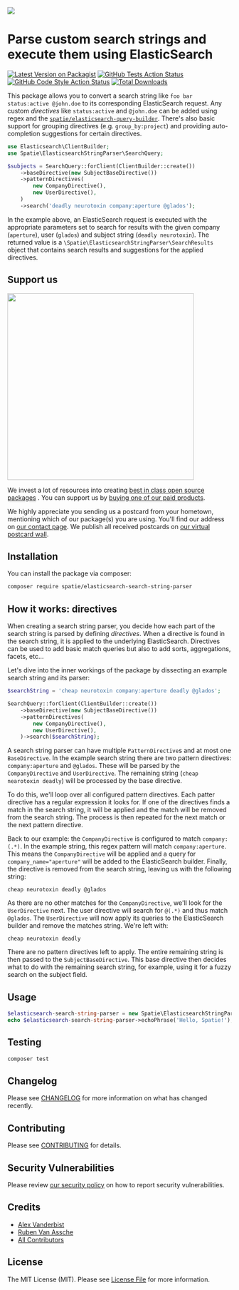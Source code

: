 
[<img src="https://github-ads.s3.eu-central-1.amazonaws.com/support-ukraine.svg?t=1" />](https://supportukrainenow.org)

# Parse custom search strings and execute them using ElasticSearch

[![Latest Version on Packagist](https://img.shields.io/packagist/v/spatie/elasticsearch-search-string-parser.svg?style=flat-square)](https://packagist.org/packages/spatie/elasticsearch-search-string-parser)
[![GitHub Tests Action Status](https://img.shields.io/github/workflow/status/spatie/elasticsearch-search-string-parser/run-tests?label=tests)](https://github.com/spatie/elasticsearch-search-string-parser/actions?query=workflow%3Arun-tests+branch%3Amaster)
[![GitHub Code Style Action Status](https://img.shields.io/github/workflow/status/spatie/elasticsearch-search-string-parser/Check%20&%20fix%20styling?label=code%20style)](https://github.com/spatie/elasticsearch-search-string-parser/actions?query=workflow%3A"Check+%26+fix+styling"+branch%3Amaster)
[![Total Downloads](https://img.shields.io/packagist/dt/spatie/elasticsearch-search-string-parser.svg?style=flat-square)](https://packagist.org/packages/spatie/elasticsearch-search-string-parser)

This package allows you to convert a search string like `foo bar status:active @john.doe` to its corresponding ElasticSearch request. Any custom _directives_ like `status:active` and `@john.doe` can be added using regex and the [`spatie/elasticsearch-query-builder`](https://github.com/spatie/elasticsearch-query-builder). There's also basic support for grouping directives (e.g. `group_by:project`) and providing auto-completion suggestions for certain directives.

```php
use Elasticsearch\ClientBuilder;
use Spatie\ElasticsearchStringParser\SearchQuery;

$subjects = SearchQuery::forClient(ClientBuilder::create())
    ->baseDirective(new SubjectBaseDirective())
    ->patternDirectives(
        new CompanyDirective(),
        new UserDirective(),
    )  
    ->search('deadly neurotoxin company:aperture @glados');
```

In the example above, an ElasticSearch request is executed with the appropriate parameters set to search for results with the given company (`aperture`), user (`glados`) and subject string (`deadly neurotoxin`). The returned value is a `\Spatie\ElasticsearchStringParser\SearchResults` object that contains search results and suggestions for the applied directives.

## Support us

[<img src="https://github-ads.s3.eu-central-1.amazonaws.com/elasticsearch-search-string-parser.jpg?t=1" width="419px" />](https://spatie.be/github-ad-click/elasticsearch-search-string-parser)

We invest a lot of resources into creating [best in class open source packages](https://spatie.be/open-source)
. You can support us by [buying one of our paid products](https://spatie.be/open-source/support-us).

We highly appreciate you sending us a postcard from your hometown, mentioning which of our package(s) you are
using. You'll find our address on [our contact page](https://spatie.be/about-us). We publish all received
postcards on [our virtual postcard wall](https://spatie.be/open-source/postcards).

## Installation

You can install the package via composer:

```bash
composer require spatie/elasticsearch-search-string-parser
```

## How it works: directives

When creating a search string parser, you decide how each part of the search string is parsed by defining _directives_. When a directive is found in the search string, it is applied to the underlying ElasticSearch. Directives can be used to add basic match queries but also to add sorts, aggregations, facets, etc...

Let's dive into the inner workings of the package by dissecting an example search string and its parser:

```php
$searchString = 'cheap neurotoxin company:aperture deadly @glados';

SearchQuery::forClient(ClientBuilder::create())
    ->baseDirective(new SubjectBaseDirective())
    ->patternDirectives(
        new CompanyDirective(),
        new UserDirective(),
    )->search($searchString);
```

 A search string parser can have multiple `PatternDirective`s and at most one `BaseDirective`. In the example search string there are two pattern directives: `company:aperture` and `@glados`. These will be parsed by the `CompanyDirective` and `UserDirective`. The remaining string (`cheap nearotoxin deadly`) will be processed by the base directive.

To do this, we'll loop over all configured pattern directives. Each patter directive has a regular expression it looks for. If one of the directives finds a match in the search string, it will be applied and the match will be removed from the search string. The process is then repeated for the next match or the next pattern directive.

Back to our example: the `CompanyDirective` is configured to match `company:(.*)`. In the example string, this regex pattern will match `company:aperture`. This means the `CompanyDirective` will be applied and a query for `company_name="aperture"` will be added to the ElasticSearch builder. Finally, the directive is removed from the search string, leaving us with the following string:

```
cheap neurotoxin deadly @glados
```

As there are no other matches for the `CompanyDirective`, we'll look for the `UserDirective` next. The user directive will search for `@(.*)` and thus match `@glados`. The `UserDirective` will now apply its queries to the ElasticSearch builder and remove the matches string. We're left with:

```
cheap neurotoxin deadly
```

There are no pattern directives left to apply. The entire remaining string is then passed to the `SubjectBaseDirective`. This base directive then decides what to do with the remaining search string, for example, using it for a fuzzy search on the subject field.

## Usage

```php
$elasticsearch-search-string-parser = new Spatie\ElasticsearchStringParser();
echo $elasticsearch-search-string-parser->echoPhrase('Hello, Spatie!');
```

## Testing

```bash
composer test
```

## Changelog

Please see [CHANGELOG](CHANGELOG.md) for more information on what has changed recently.

## Contributing

Please see [CONTRIBUTING](https://github.com/spatie/.github/blob/main/CONTRIBUTING.md) for details.

## Security Vulnerabilities

Please review [our security policy](../../security/policy) on how to report security vulnerabilities.

## Credits

- [Alex Vanderbist](https://github.com/AlexVanderbist)
- [Ruben Van Assche](https://github.com/rubenvanassche)
- [All Contributors](../../contributors)

## License

The MIT License (MIT). Please see [License File](LICENSE.md) for more information.
